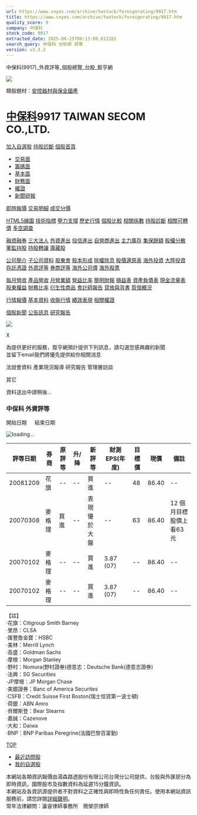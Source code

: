 ```yaml
---
url: https://www.cnyes.com/archive/twstock/foreignrating/9917.htm
title: https://www.cnyes.com/archive/twstock/foreignrating/9917.htm
quality_score: 9
company: 中保科
stock_code: 9917
extracted_date: 2025-06-25T08:13:08.811281
search_query: 中保科 分析師 評等
version: v3.3.2
---
```


中保科(9917)\_外資評等\_個股總覽\_台股\_鉅亨網














![](/twstock/div/images/close.gif)

類股題材：[安控器材與保全](/archive/twstock/index2real.aspx?itype=group&subcode=1_27&stitle=%e5%ae%89%e6%8e%a7%e5%99%a8%e6%9d%90%e8%88%87%e4%bf%9d%e5%85%a8)[國產](/archive/twstock/index2real.aspx?itype=group&subcode=3_63&stitle=%e5%9c%8b%e7%94%a2)

# [中保科](/archive/twstock/profile/9917.htm)9917 TAIWAN SECOM CO.,LTD.

[加入自選股](#)
[持股診斷](#)
[個股首頁](/archive/twstock/profile/9917.htm)

* [交易面](#)
* [籌碼面](#)
* [基本面](#)
* [財務面](#)
* [權證](#)
* [新聞研報](#)

[即時報價](#)
[交易明細](#)
[成交分價](#)

[HTML5線圖](#)
[技術指標](#)
[壓力支撐](#)
[歷史行情](#)
[個股比較](#)
[相關係數](#)
[持股診斷](javascript:void(0);)
[相關可轉債](#)
[多空調查](#)

[融資融券](#)
[三大法人](https://stock.cnyes.com/market/TSE:9917:STOCK/3investor)
[外資進出](#)
[投信進出](#)
[自營商進出](#)
[主力庫存](#)
[集保餘額](#)
[股權分散](#)
[董監持股](#)
[持股轉讓](#)
[庫藏股](#)

[公司簡介](#)
[子公司資料](#)
[股東會](#)
[股本形成](#)
[除權除息](#)
[股價還原表](#)
[海外投資](#)
[大陸投資](#)
[存託憑證](#)
[外資評等](#)
[券商評等](#)
[海外公司債](#)
[海外股票](#)

[每月營收](#)
[產品營收](#)
[月營業額](#)
[營益比率](#)
[簡明財報](#)
[損益表](#)
[資產負債表](#)
[現金流量表](#)
[股東權益](#)
[財務比率](#)
[衍生性商品](#)
[會計師報告](#)
[貸放與背書](#)
[質借概況](#)

[行情報價](#)
[基本資料](#)
[收盤行情](#)
[績效表現](#)
[相關權證](//warrantinfo.jihsun.com.tw/want/wSearch.aspx?ul=9917)

[個股新聞](#)
[公告訊息](#)
[研究報告](#)




[![](//www.cnyes.com/twstock/images/new_2.gif)](https://invest.cnyes.com/twstock/tws/9917)

X

為提供更好的服務，鉅亨網預計提供下列訊息，請勾選您感興趣的新聞  
並留下email我們將優先提供給你相關消息

  

法說會資料
 產業現況報導
 研究報告
 管理層訪談
  
  
 其它
  
  



資料送出中請稍後...

### 中保科 外資評等

開始日期 　
結束日期 

![loading...](../images/loading.gif)

| 評等日期 | 券商 | 原評等 | 升/降 | 新評等 | 財測EPS(年度) | 目標價 | 現價 | 備註 |
| --- | --- | --- | --- | --- | --- | --- | --- | --- |
| 20081209 | 花旗 | -- | -- | 買進 | -- | 48 | 86.40 | -- |
| 20070308 | 麥格理 | 買進 | -- | 表現優於大盤 | -- | 63 | 86.40 | 12 個月目標股價上看63元 |
| 20070102 | 麥格理 | -- | -- | 買進 | 3.87 (07) | -- | 86.40 | -- |
| 20070102 | 麥格理 | -- | -- | 買進 | 3.87 (07) | -- | 86.40 | -- |

【註】  
‧花旗：Citigroup Smith Barney  
‧里昂：CLSA  
‧匯豐詹金寶：HSBC  
‧美林：Merrill Lynch  
‧高盛：Goldman Sachs  
‧摩根：Morgan Stanley  
‧野村：Nomura(野村證券)德意志：Deutsche Bank(德意志證券)  
‧法興：SG Securities  
‧JP摩根：JP Morgan Chase  
‧美銀證券：Banc of America Securites  
‧CSFB：Credit Suisse First Boston(瑞士信貸第一波士頓)  
‧荷銀：ABN Amro  
‧貝爾斯登：Bear Stearns  
‧嘉誠：Cazenove  
‧大和：Daiwa   
‧BNP：BNP Paribas Peregrine(法國巴黎百富勤)

[TOP](#)

* [最近訪問股](#)
* [我的自選股](#)

本網站各類資訊報價由湯森路透股份有限公司台灣分公司提供，台股與外匯部分為即時資訊，國際股市及指數資料為延遲15分鐘資訊。  
本網站及各資訊源提供者不對資料之正確性與即時性負任何責任。使用本網站資訊服務前，請您詳閱[詳細聲明](http://www.cnyes.com/cnyes_about/cnyes_sos03.html)。  
常年法律顧問：瀛睿律師事務所　簡榮宗律師